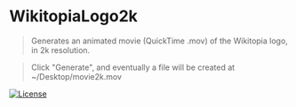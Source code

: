 # WikitopiaLogo2k

> Generates an animated movie (QuickTime .mov) of the Wikitopia logo, in 2k resolution. 

> Click "Generate", and eventually a file will be created at ~/Desktop/movie2k.mov

[![License](http://img.shields.io/:license-mit-blue.svg?style=flat-square)](http://badges.mit-license.org)
